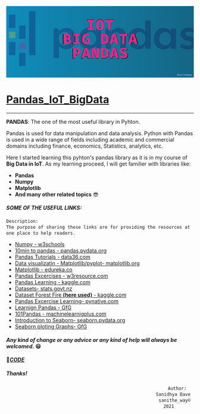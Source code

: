 <div align='center'>
  <img src="Images/Banner.png"><br>
</div>

# [Pandas_IoT_BigData](Sanidhya_IoT_A1.ipynb)

---

**PANDAS**: The one of the most useful library in Pyhton. 

Pandas is used for data manipulation and data analysis. Python with Pandas is used in a wide range of fields including academic and commercial domains including finance, economics, Statistics, analytics, etc.

Here I started learning this pyhton's pandas library as it is in my course of **Big Data in IoT**. As my learning proceed, I will get familier with libraries like:
* **Pandas**
* **Numpy**
* **Matplotlib**
* **And many other related topics** 😎

#### ***SOME OF THE USEFUL LINKS:***
```
Description: 
The purpose of sharing these links are for providing the resources at one place to help readers. 
```
* [Numpy - w3schools](https://www.w3schools.com/python/numpy_creating_arrays.asp)
* [10min to pandas - pandas.pydata.org](https://pandas.pydata.org/pandas-docs/stable/user_guide/10min.html)
* [Pandas Tutorials - data36.com](https://data36.com/pandas-tutorial-1-basics-reading-data-files-dataframes-data-selection/)
* [Data visualizatin - Matplotlib/pyplot- matplotlib.org](https://matplotlib.org/tutorials/introductory/pyplot.html)
* [Matplotlib - edureka.co](https://www.edureka.co/blog/python-matplotlib-tutorial/?ranMID=42536&ranEAID=a1LgFw09t88&ranSiteID=a1LgFw09t88-ePKHCONGTR9bJ0np9Z_nUw&LSNSUBSITE=Omitted_a1LgFw09t88)
* [Pandas Excercises - w3resource.com](https://www.w3resource.com/python-exercises/pandas/index.php)
* [Pandas Learning - kaggle.com](https://www.kaggle.com/bhasha4995dushara/pandas-exercise-1)
* [Datasets- stats.govt.nz](https://www.stats.govt.nz/large-datasets/csv-files-for-download/)
* [Dataset Forest Fire **(here used)** - kaggle.com](https://www.kaggle.com/gustavomodelli/forest-fires-in-brazil)
* [Pandas Excercise Learning- pynative.com](https://pynative.com/python-pandas-exercise/)
* [Learnign Pandas - GfG](https://www.geeksforgeeks.org/pandas-practice-excercises-questions-and-solutions/)
* [101Pandas - machinelearnigplus.com](https://www.machinelearningplus.com/python/101-pandas-exercises-python/)
* [Introduction to Seaborn- seaborn.pydata.org](https://seaborn.pydata.org/introduction.html)
* [Seaborn ploting Graphs- GfG](https://www.geeksforgeeks.org/plotting-graph-using-seaborn-python/)

#### ***Any kind of change or any advice or any kind of help will always be welcomed.*** 😃

👀[***CODE***](Sanidhya_IoT_A1.ipynb)

##### ***Thanks!***
<div align='center'>

  ```
                                                            Author:
                                                         Sanidhya Dave
                                                          sanithe_way©
                                                             2021                           
 ```
  </div>
